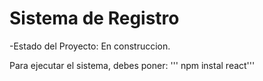 <H1>Sistema de Registro</H1>

-Estado del Proyecto: En construccion.

Para ejecutar el sistema, debes poner: 
''' npm instal react'''
